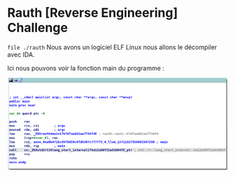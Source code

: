# Rauth [Reverse Engineering] Challenge

`file ./rauth` Nous avons un logiciel ELF Linux nous allons le décompiler avec IDA.

Ici nous pouvons voir la fonction main du programme :

![Untitled](Rauth%20%5BReverse%20Engineering%5D%20Challenge%20a4da4ad314234e49b56a54264a759b07/Untitled.png)
